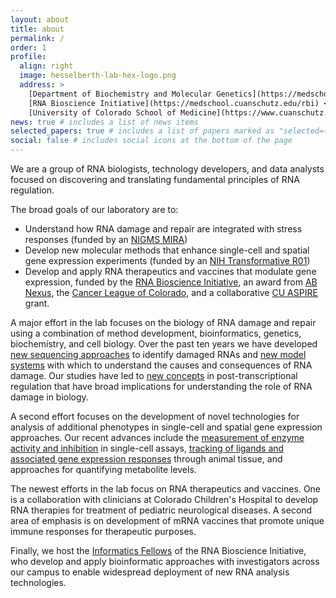 ```yaml
---
layout: about
title: about
permalink: /
order: 1
profile:
  align: right
  image: hesselberth-lab-hex-logo.png
  address: >
    [Department of Biochemistry and Molecular Genetics](https://medschool.cuanschutz.edu/biochemistry) <br>   
    [RNA Bioscience Initiative](https://medschool.cuanschutz.edu/rbi) <br>
    [University of Colorado School of Medicine](https://www.cuanschutz.edu/)
news: true # includes a list of news items
selected_papers: true # includes a list of papers marked as "selected={true}"
social: false # includes social icons at the bottom of the page
---
```


We are a group of RNA biologists, technology developers, and data analysts 
focused on discovering and translating fundamental principles of RNA regulation.

The broad goals of our laboratory are to:

- Understand how RNA damage and repair are integrated with stress responses
(funded by an [NIGMS
MIRA](https://reporter.nih.gov/search/FWmPa7DGuk6CmPb8Ocb5XQ/project-details/10193187))
- Develop new molecular methods that enhance single-cell and spatial gene
expression experiments (funded by an [NIH Transformative
R01](https://commonfund.nih.gov/tra/recipients))
- Develop and apply RNA therapeutics and vaccines that modulate gene expression, funded
by the [RNA Bioscience Initiative](https://medschool.cuanschutz.edu/rbi), an award
from [AB Nexus](https://www.cu.edu/ab-nexus/ab-nexus-grant-awardees), the
[Cancer League of Colorado](https://www.cancerleague.org/), and a collaborative
[CU ASPIRE](https://research.cuanschutz.edu/research-ppg/cu-anschutz-som-programmatic-incubator-for-research-(cu-aspire)-program) grant.

A major effort in the lab focuses on the biology of RNA damage and repair using a
combination of method development, bioinformatics, genetics, biochemistry, and
cell biology. Over the past ten years we have developed [new sequencing
approaches](https://pubmed.ncbi.nlm.nih.gov/26001965/) to identify damaged RNAs
and [new model systems](https://pubmed.ncbi.nlm.nih.gov/29212664/) with which to
understand the causes and consequences of RNA damage. Our studies have led to
[new concepts](https://elifesciences.org/articles/42262) in post-transcriptional
regulation that have broad implications for understanding the role of RNA damage
in biology.

A second effort focuses on the development of novel technologies for
analysis of additional phenotypes in single-cell and spatial gene
expression approaches. Our recent advances include the [measurement of
enzyme activity and inhibition](https://pubmed.ncbi.nlm.nih.gov/32286626/)
in single-cell assays, [tracking of ligands and associated gene expression
responses](https://pubmed.ncbi.nlm.nih.gov/33843587/) through animal
tissue, and approaches for quantifying metabolite levels.

The newest efforts in the lab focus on RNA therapeutics and vaccines. One is a collaboration
with clinicians at Colorado Children's Hospital to develop RNA therapies for
treatment of pediatric neurological diseases. A second area of emphasis is on
development of mRNA vaccines that promote unique immune responses for
therapeutic purposes.

Finally, we host the [Informatics
Fellows](https://medschool.cuanschutz.edu/rbi/training-and-education/informatics-fellows-program)
of the RNA Bioscience Initiative, who develop and apply bioinformatic approaches
with investigators across our campus to enable widespread deployment of
new RNA analysis technologies.

